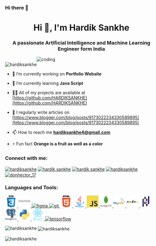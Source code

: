 ### Hi there 👋
<h1 align="center">Hi 👋, I'm Hardik Sankhe</h1>
<h3 align="center">A passionate Artificial Intelligence and Machine Learning Engineer form India</h3>

<img align="right" alt="coding" width="400" src="https://www.youtube.com/redirect?event=video_description&redir_token=QUFFLUhqbnV0MGdva05WenNQZ3VfNFUxd29KSWVTaVotd3xBQ3Jtc0tuV2tWbnNHa2pRYzQxVDhyYUZ1bVN2NmtnNFVTVEJvV204TGt5Z05Nem8tWEdZVnExVDlIbE4wTE5hM0xGbDBVbVYtd2sweFVEdExSS19KcFRtb2x1cVVpRkZxU0hRTV9hQ1ZLUU9wZWNVdWpQLWlwQQ&q=https%3A%2F%2Fuser-images.githubusercontent.com%2F55389276%2F140866485-8fb1c876-9a8f-4d6a-98dc-08c4981eaf70.gif&v=HD4cnRuSGN0">
<p align="left"> <img src="https://komarev.com/ghpvc/?username=hardiksankhe&label=Profile%20views&color=0e75b6&style=flat" alt="hardiksankhe" /> </p>

- 🔭 I’m currently working on **Portfolio Website**

- 🌱 I’m currently learning **Java Script**

- 👨‍💻 All of my projects are available at [https://github.com/HARDIKSANKHE](https://github.com/HARDIKSANKHE)

- 📝 I regularly write articles on [https://www.blogger.com/blog/posts/9173022234330589895](https://www.blogger.com/blog/posts/9173022234330589895)

- 📫 How to reach me **hardiksankhe4@gmail.com**

- ⚡ Fun fact **Orange is a fruit as well as a color**

<h3 align="left">Connect with me:</h3>
<p align="left">
<a href="https://twitter.com/hardiksankhe" target="blank"><img align="center" src="https://raw.githubusercontent.com/rahuldkjain/github-profile-readme-generator/master/src/images/icons/Social/twitter.svg" alt="hardiksankhe" height="30" width="40" /></a>
<a href="https://linkedin.com/in/hardik sankhe" target="blank"><img align="center" src="https://raw.githubusercontent.com/rahuldkjain/github-profile-readme-generator/master/src/images/icons/Social/linked-in-alt.svg" alt="hardik sankhe" height="30" width="40" /></a>
<a href="https://fb.com/hardik sankhe" target="blank"><img align="center" src="https://raw.githubusercontent.com/rahuldkjain/github-profile-readme-generator/master/src/images/icons/Social/facebook.svg" alt="hardik sankhe" height="30" width="40" /></a>
<a href="https://instagram.com/hardiksankhe" target="blank"><img align="center" src="https://raw.githubusercontent.com/rahuldkjain/github-profile-readme-generator/master/src/images/icons/Social/instagram.svg" alt="hardiksankhe" height="30" width="40" /></a>
<a href="https://www.codechef.com/users/donhector_17" target="blank"><img align="center" src="https://cdn.jsdelivr.net/npm/simple-icons@3.1.0/icons/codechef.svg" alt="donhector_17" height="30" width="40" /></a>
</p>

<h3 align="left">Languages and Tools:</h3>
<p align="left"> <a href="https://www.w3schools.com/css/" target="_blank" rel="noreferrer"> <img src="https://raw.githubusercontent.com/devicons/devicon/master/icons/css3/css3-original-wordmark.svg" alt="css3" width="40" height="40"/> </a> <a href="https://expressjs.com" target="_blank" rel="noreferrer"> <img src="https://raw.githubusercontent.com/devicons/devicon/master/icons/express/express-original-wordmark.svg" alt="express" width="40" height="40"/> </a> <a href="https://www.figma.com/" target="_blank" rel="noreferrer"> <img src="https://www.vectorlogo.zone/logos/figma/figma-icon.svg" alt="figma" width="40" height="40"/> </a> <a href="https://git-scm.com/" target="_blank" rel="noreferrer"> <img src="https://www.vectorlogo.zone/logos/git-scm/git-scm-icon.svg" alt="git" width="40" height="40"/> </a> <a href="https://www.w3.org/html/" target="_blank" rel="noreferrer"> <img src="https://raw.githubusercontent.com/devicons/devicon/master/icons/html5/html5-original-wordmark.svg" alt="html5" width="40" height="40"/> </a> <a href="https://www.java.com" target="_blank" rel="noreferrer"> <img src="https://raw.githubusercontent.com/devicons/devicon/master/icons/java/java-original.svg" alt="java" width="40" height="40"/> </a> <a href="https://developer.mozilla.org/en-US/docs/Web/JavaScript" target="_blank" rel="noreferrer"> <img src="https://raw.githubusercontent.com/devicons/devicon/master/icons/javascript/javascript-original.svg" alt="javascript" width="40" height="40"/> </a> <a href="https://www.mongodb.com/" target="_blank" rel="noreferrer"> <img src="https://raw.githubusercontent.com/devicons/devicon/master/icons/mongodb/mongodb-original-wordmark.svg" alt="mongodb" width="40" height="40"/> </a> <a href="https://www.mysql.com/" target="_blank" rel="noreferrer"> <img src="https://raw.githubusercontent.com/devicons/devicon/master/icons/mysql/mysql-original-wordmark.svg" alt="mysql" width="40" height="40"/> </a> <a href="https://nodejs.org" target="_blank" rel="noreferrer"> <img src="https://raw.githubusercontent.com/devicons/devicon/master/icons/nodejs/nodejs-original-wordmark.svg" alt="nodejs" width="40" height="40"/> </a> <a href="https://pandas.pydata.org/" target="_blank" rel="noreferrer"> <img src="https://raw.githubusercontent.com/devicons/devicon/2ae2a900d2f041da66e950e4d48052658d850630/icons/pandas/pandas-original.svg" alt="pandas" width="40" height="40"/> </a> <a href="https://www.postgresql.org" target="_blank" rel="noreferrer"> <img src="https://raw.githubusercontent.com/devicons/devicon/master/icons/postgresql/postgresql-original-wordmark.svg" alt="postgresql" width="40" height="40"/> </a> <a href="https://www.python.org" target="_blank" rel="noreferrer"> <img src="https://raw.githubusercontent.com/devicons/devicon/master/icons/python/python-original.svg" alt="python" width="40" height="40"/> </a> <a href="https://reactjs.org/" target="_blank" rel="noreferrer"> <img src="https://raw.githubusercontent.com/devicons/devicon/master/icons/react/react-original-wordmark.svg" alt="react" width="40" height="40"/> </a> <a href="https://www.tensorflow.org" target="_blank" rel="noreferrer"> <img src="https://www.vectorlogo.zone/logos/tensorflow/tensorflow-icon.svg" alt="tensorflow" width="40" height="40"/> </a> </p>

<p><img align="left" src="https://github-readme-stats.vercel.app/api/top-langs?username=hardiksankhe&show_icons=true&locale=en&layout=compact" alt="hardiksankhe" /></p>

<p>&nbsp;<img align="center" src="https://github-readme-stats.vercel.app/api?username=hardiksankhe&show_icons=true&locale=en" alt="hardiksankhe" /></p>

<p><img align="center" src="https://github-readme-streak-stats.herokuapp.com/?user=hardiksankhe&" alt="hardiksankhe" /></p>
